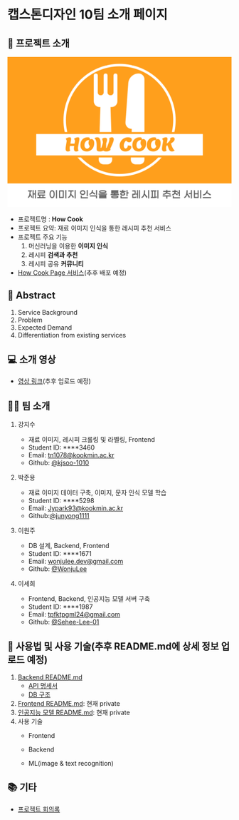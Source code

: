 # 캡스톤디자인 10팀 소개 페이지

## 📝 프로젝트 소개

![Image](/img/main.png)

- 프로젝트명 : **How Cook**
- 프로젝트 요약: 재료 이미지 인식을 통한 레시피 추천 서비스
- 프로젝트 주요 기능
	1. 머신러닝을 이용한 **이미지 인식**
	2. 레시피 **검색과 추천**
	3. 레시피 공유 **커뮤니티**
- [How Cook Page 서비스]()(추후 배포 예정)

## 📜 Abstract

1. Service Background
2. Problem
3. Expected Demand
4. Differentiation from existing services

## 💻 소개 영상

- [영상 링크]()(추후 업로드 예정)

## 👨‍🍳 팀 소개

1. 강지수

	- 재료 이미지, 레시피 크롤링 및 라벨링, Frontend
	- Student ID: ****3460
	- Email: tn1078@kookmin.ac.kr
	- Github: [@kjsoo-1010](https://github.com/kjsoo-1010)

2. 박준용

	- 재료 이미지 데이터 구축, 이미지, 문자 인식 모델 학습
	- Student ID: ****5298
	- Email: Jypark93@kookmin.ac.kr
	- Github:[@junyong1111](https://github.com/junyong1111)

3. 이원주

	- DB 설계, Backend, Frontend
	- Student ID: ****1671
	- Email: wonjulee.dev@gmail.com
	- Github: [@WonjuLee](https://github.com/wonju-dev)

4. 이세희

	- Frontend, Backend, 인공지능 모델 서버 구축
	- Student ID: ****1987
	- Email: tpfktpgml24@gmail.com
	- Github: [@Sehee-Lee-01](https://github.com/Sehee-Lee-01)

## 🔎 사용법 및 사용 기술(추후 README.md에 상세 정보 업로드 예정)

1. [Backend README.md](https://github.com/capstone45/backend/tree/develop)
	- [API 명세서](https://coal-bee-2c7.notion.site/API-0f1484a8eeb648d3b3b9cbc1fc5542b9)
	- [DB 구조](https://coal-bee-2c7.notion.site/DB-295b97c06f034e38a40c1c1876d8b2f3)
2. [Frontend README.md](https://github.com/capstone45/frontendtree/develop): 현재 private
3. [인공지능 모델 README.md](https://github.com/capstone45/YOLO): 현재 private
4. 사용 기술
	- Frontend
	
	- Backend
	
	- ML(image & text recognition)
	
## 📚 기타

- [프로젝트 회의록](https://github.com/kookmin-sw/capstone-2022-10/wiki)